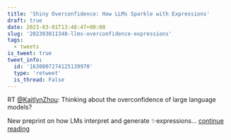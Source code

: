 ```yaml
---
title: 'Shiny Overconfidence: How LLMs Sparkle with Expressions'
draft: true
date: 2023-03-01T13:48:47+00:00
slug: '202303011348-llms-overconfidence-expressions'
tags:
  - tweets
is_tweet: true
tweet_info:
  id: '1630807274125139970'
  type: 'retweet'
  is_thread: False
---
```




RT [@KaitlynZhou](https://x.com/KaitlynZhou): Thinking about the overconfidence of large language models? 

New preprint on how LMs interpret and generate ✨expressions… [continue reading](https://x.com/sytelus/status/1630807274125139970)

